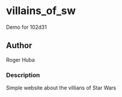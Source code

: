 # villains_of_sw

Demo for 102d31

## Author

Roger Huba

### Description

Simple website about the villians of Star Wars
